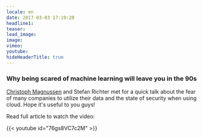 ```yaml
---
locale: en
date: 2017-03-03 17:19:20
headline1:
teaser:
lead_image:
image:
vimeo:
youtube:
hideHeaderTitle: true
---
```


### Why being scared of machine learning will leave you in the 90s

[Christoph Magnussen](http://christophmagnussen.com/) and Stefan Richter met for a quick talk about the fear of many companies to utilize their data and the state of security when using cloud. Hope it's useful to you guys!

Read full article to watch the video:
<!--more-->
{{< youtube id="76gs8VC7c2M" >}}
